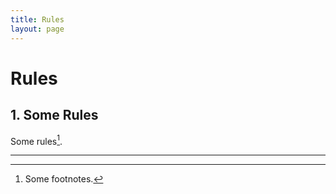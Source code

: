 ```yaml
---
title: Rules
layout: page
---
```


# Rules

## 1. Some Rules

Some rules[^1].

----

[^1]: Some footnotes.